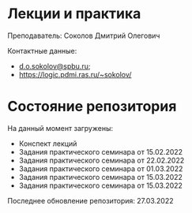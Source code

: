 # Лекции и практика

Преподаватель: Соколов Дмитрий Олегович

Контактные данные:
+ d.o.sokolov@spbu.ru;
+ https://logic.pdmi.ras.ru/~sokolov/

# Состояние репозитория

На данный момент загружены:
+ Конспект лекций
+ Задания практического семинара от 15.02.2022
+ Задания практического семинара от 22.02.2022
+ Задания практического семинара от 01.03.2022
+ Задания практического семинара от 15.03.2022
+ Задания практического семинара от 15.03.2022

Последнее обновление репозитория: 27.03.2022
